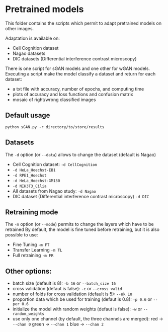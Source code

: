 # Pretrained models

This folder contains the scripts which permit to adapt pretrained models on other images.

Adaptation is available on:
- Cell Cognition dataset
- Nagao datasets
- DIC datasets (Differential interference contrast microscopy)

There is one script for sGAN models and one other for wGAN models.
Executing a script make the model classify a dataset and return for each dataset:
- a txt file with accuracy, number of epochs, and computing time
- plots of accuracy and loss functions and confusion matrix
- mosaic of right/wrong classified images

## Default usage
```
python sGAN.py -r directory/to/store/results
```

## Datasets
The `-d` option (or `--data`) allows to change the dataset (default is Nagao)
- Cell Cognition dataset: `-d CellCognition`
- `-d HeLa_Hoechst-EB1`
- `-d RPE1_Hoechst`
- `-d HeLa_Hoechst-GM130`
- `-d NIH3T3_Cilia`
- All datasets from Nagao study: `-d Nagao`
- DIC dataset (Differential interference contrast microscopy) `-d DIC`

## Retraining mode

The `-m` option (or `--mode`) permits to change the layers which have to be retrained
By default, the model is fine tuned before retraining, but it is also possible to use:
- Fine Tuning `-m FT`
- Transfer Learning `-m TL` 
- Full retraining `-m FR` 

## Other options:
- batch size (default is 8): `-b 16` or `--batch_size 16`
- cross validation (defaut is false): `-c` or `--cross_valid`
- number of folds for cross validation (default is 5): `--nk 10`
- proportion data which be used for training (defaut is 0.8): `-p 0.6` or `--per 0.6`
- initialize the model with random weights (defaut is false): `-w` or `--random_weights`
- use only one channel (by default, the three channels are merged): red -> `--chan 0` green -> `--chan 1` blue -> `--chan 2`
